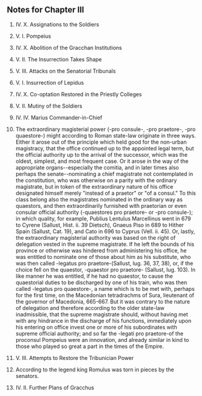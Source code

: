 ## Notes for Chapter III

1.  IV. X. Assignations to the Soldiers

2.  V. I. Pompeius

3.  IV. X. Abolition of the Gracchan Institutions

4.  V. II. The Insurrection Takes Shape

5.  V. III. Attacks on the Senatorial Tribunals

6.  V. I. Insurrection of Lepidus

7.  IV. X. Co-optation Restored in the Priestly Colleges

8.  V. II. Mutiny of the Soldiers

9.  IV. IV. Marius Commander-in-Chief

10.  The extraordinary magisterial power (-pro consule-, -pro
praetore-, -pro quaestore-) might according to Roman state-law
originate in three ways.  Either it arose out of the principle
which held good for the non-urban magistracy, that the office
continued up to the appointed legal term, but the official
authority up to the arrival of the successor, which was the oldest,
simplest, and most frequent case.  Or it arose in the way of
the appropriate organs--especially the comitia, and in later times also
perhaps the senate--nominating a chief magistrate not contemplated
in the constitution, who was otherwise on a parity with
the ordinary magistrate, but in token of the extraordinary nature of
his office designated himself merely "instead of a praetor" or "of
a consul." To this class belong also the magistrates nominated in
the ordinary way as quaestors, and then extraordinarily furnished
with praetorian or even consular official authority (-quaestores
pro praetore- or -pro consule-); in which quality, for example,
Publius Lentulus Marcellinus went in 679 to Cyrene (Sallust, Hist.
ii. 39 Dietsch), Gnaeus Piso in 689 to Hither Spain (Sallust, Cat.
19), and Cato in 696 to Cyprus (Vell. ii. 45).  Or, lastly,
the extraordinary magisterial authority was based on the right of
delegation vested in the supreme magistrate.  If he left the bounds
of his province or otherwise was hindered from administering his
office, he was entitled to nominate one of those about him as his
substitute, who was then called -legatus pro praetore-(Sallust,
lug. 36, 37, 38), or, if the choice fell on the quaestor, -quaestor
pro praetore- (Sallust, Iug. 103).  In like manner he was entitled,
if he had no quaestor, to cause the quaestorial duties to be
discharged by one of his train, who was then called -legatus pro
quaestore-, a name which is to be met with, perhaps for the first
time, on the Macedonian tetradrachms of Sura, lieutenant of
the governor of Macedonia, 665-667.  But it was contrary to the nature
of delegation and therefore according to the older state-law
inadmissible, that the supreme magistrate should, without having
met with any hindrance in the discharge of his functions,
immediately upon his entering on office invest one or more of
his subordinates with supreme official authority; and so far
the -legati pro praetore-of the proconsul Pompeius were an innovation,
and already similar in kind to those who played so great a part in
the times of the Empire.

11.  V. III. Attempts to Restore the Tribunician Power

12.  According to the legend king Romulus was torn in pieces
by the senators.

13.  IV. II. Further Plans of Gracchus



